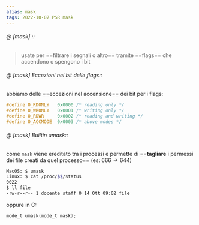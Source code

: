 ```yaml
---
alias: mask
tags: 2022-10-07 PSR mask
---
```


###### @ [mask] ::
> usate per ==filtrare i segnali o altro== tramite ==flags== che accendono o spengono i bit
<!--ID: 1671893032085-->


###### @ [mask] Eccezioni nei bit delle flags::
abbiamo delle ==eccezioni nel accensione== dei bit per i flags:
```c
#define O_RDONLY   0x0000 /* reading only */
#define O_WRONLY   0x0001 /* writing only */
#define O_RDWR     0x0002 /* reading and writing */
#define O_ACCMODE  0x0003 /* above modes */
```
<!--ID: 1671893633500-->



###### @ [mask] Builtin umask::
come `mask` viene ereditato tra i processi e permette di ==**tagliare** i permessi dei file creati da quel processo== (es: $666\to 644$)
```bash
MacOS: $ umask
Linux: $ cat /proc/$$/status
0022
$ ll file
-rw-r--r-- 1 docente staff 0 14 Ott 09:02 file
```
oppure in C:
```c
mode_t umask(mode_t mask);
```
<!--ID: 1671893633505-->

